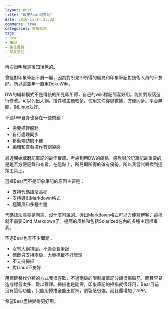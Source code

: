 ```yaml
---
layout: post
title: "改用Bear記筆記"
date: 2016-11-14 23:32
comments: true
categories: 青梅煮酒
tags:
- bear
- 筆記
- 最佳實踐
- 印象筆記
---
```


再次證明我是後知後覺的。

曾經對印象筆記不屑一顧，因為對所見即所得的偏見和印象筆記對技術人員的不友好。所以這些年一直用DokuWiki。

DW的編輯模式不是傳統的所見即所得，自己的wiki標記簡潔好用。能針對段落進行修改。可以列出大綱。插件和主題較多。使用文件存儲數據，方便同步。平台無關，對Linux友好。

不過DW自身也存在一些問題：

* 需要搭建服務
* 自行處理同步
* 移動端訪問不便
* 編輯和查看操作有割裂感

最近開始琢磨記筆記的最佳實踐。考慮到用DW的痛點，感覺對於記筆記最重要的是是否方便記錄和查看。在這點上，所見即所得的確有優勢。所以我嘗試轉換到這類工具上。

選擇Bear而不是印象筆記的原因主要是：

* 支持代碼語法高亮
* 支持導出Markdown格式
* 極簡風和多種主題

代碼語法高亮是剛需，沒什麼可說的。導出Markdown格式可以方便寫博客，這樣就不需要Cmd Markdown了。極簡的風格和包括Solarized在內的多種主題很毒我。

不過Bear也有不少問題：

* 沒有大綱視圖，不適合長筆記
* 標籤只支持兩級，大量標籤不好管理
* 不支持掃描
* 對Linux不友好

用標籤替代分類的方式我很喜歡，不過兩級的限制讓筆記分類很傷腦筋，而且容易造成標籤太多、難以管理。掃描也是剛需，印象筆記的掃描就很好用，Bear目前沒有這個功能，只能用掃描全能王暫補，割裂感很強，而且還增加了APP。

希望Bear盡快變得更好用。
